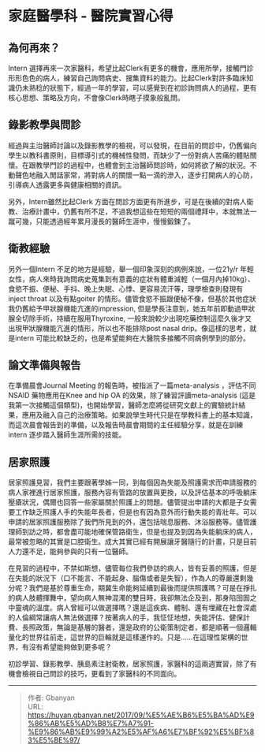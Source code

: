 # 家庭醫學科 - 醫院實習心得



## 為何再來？

Intern 選擇再來一次家醫科，希望比起Clerk有更多的機會，應用所學，接觸門診形形色色的病人，練習自己詢問病史、搜集資料的能力。比起Clerk對許多臨床知識仍未熟稔的狀態下，經過一年的學習，可以感覺到在初診詢問病人的過程，更有核心思想、策略及方向，不會像Clerk時瞎子摸象般亂問。

## 錄影教學與問診

經過與主治醫師討論以及錄影教學的檢視，可以發現，在目前的問診中，仍舊偏向學生以教科書原則，目標導引式的機械性發問，而缺少了一份對病人苦痛的體貼關懷。在跟教學門診的過程中，也體會到主治醫師問診時，如何將欲了解的狀況。不動聲色地融入閒話家常，將對病人的關懷一點一滴的滲入，逐步打開病人的心防，引導病人透露更多與健康相關的資訊。

另外，Intern雖然比起Clerk 方面在問診方面更有所進步，可是在後續的對病人衛教、治療計畫中，仍舊有所不足，不過我想這些在短短的兩個禮拜中，本就無法一蹴可幾，只能透過經年累月漫長的醫師生涯中，慢慢鍛鍊了。

## 衛教經驗

另外一個Intern 不足的地方是經驗，舉一個印象深刻的病例來說，一位21y/r 年輕女性，病人來時我詢問病史蒐集到有意義的症狀有體重減輕（一個月內掉10kg）、食慾不振、便秘、手抖、晚上失眠、心悸、更容易流汗等，理學檢查則發現有inject throat 以及有點goiter 的情形。儘管食慾不振跟便秘不像，但基於其他症狀我仍舊給予甲狀腺機能亢進的impression, 但是學長注意到，她五年前即動過甲狀腺全切除手術，持續在服用Thyroxine, 一般來說較少出現吃藥控制這麼久後才又出現甲狀腺機能亢進的情形，所以也不能排除post nasal drip。像這樣的思考，就是intern 可能比較缺乏的，也是希望能夠在大醫院多接觸不同病例學到的部分。

## 論文準備與報告

在準備晨會Journal Meeting 的報告時，被指派了一篇meta-analysis ，評估不同NSAID 藥物應用在Knee and hip OA 的效果，除了練習評讀meta-analysis (這是我第一次接觸這個類型)，也開始學習，醫師怎麼將從研究文獻上的實驗統計結果，應用及融入自己的治療策略。如果說學生時代只是在學教科書上的基本知識，而這次晨會報告到的準備，以及報告時晨會期間的主任經驗分享，就是在訓練intern 逐步踏入醫師生涯所需的技能。

## 居家照護

居家照護見習，我們主要跟著學姊一同，到每個因為失能及照護需求而申請服務的病人家裡進行居家照護，服務內容有管路的放置與更換，以及評估基本的呼吸躺床壓瘡狀況，偶爾也回答一些家屬關於照護上的問題。儘管提出申請的大都是子女需要工作缺乏照護人手的失能年長者，但是也有因為意外而行動失能的青壯年。可以申請的居家照護服務除了我們所見到的外，還包括喘息服務、沐浴服務等。儘管護理師到訪之時，都會盡可能地確保管路衛生，但是也提及到因為失能躺床的病人，最常被忽略的其實是口腔衛生。成大其實已經有開展讓牙醫隨行的計畫，只是目前人力還不足，能夠參與的只有一位醫師。

在見習的過程中，不禁如斯想，儘管每位我們參訪的病人，皆有妥善的照護，但是在失能的狀況下（口不能言、不能起身、腦傷或者是失智），作為人的尊嚴還剩幾分呢？我們是基於尊重生命，期冀生命能夠延續到最後而提供照護嗎？可是在掙扎的病人肢體揮舞中，望向病人無神混濁的雙目時，我卻無法企及到，那身陷囹圄之中靈魂的溫度。病人曾經可以做選擇嗎？還是這疾病、體制、還有埋藏在社會深處的人倫綱常讓病人無法做選擇？按著病人的手，我怔怔地想，失能評估、健保計費、長照政策，無論是基層的醫者，還是政府的公衛策制定者，都是順著一個邏輯量化的世界往前走，這世界的巨輪就是這樣運作的。只是......在這理性架構的世界，有沒有希望能夠做到更多呢？


初診學習、錄影教學、胰島素注射衛教，居家照護，家醫科的這兩週實習，除了有機會檢視自己問診的技巧，更看到了家醫科的不同面向。

---

> 作者: Gbanyan  
> URL: https://huyan.gbanyan.net/2017/09/%E5%AE%B6%E5%BA%AD%E9%86%AB%E5%AD%B8%E7%A7%91-%E9%86%AB%E9%99%A2%E5%AF%A6%E7%BF%92%E5%BF%83%E5%BE%97/  

